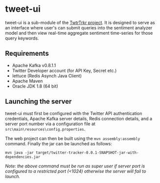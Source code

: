 # tweet-ui

tweet-ui is a sub-module of the [TwtrTrkr project](https://github.com/zubairsaiyed/TwtrTrkr). It is designed to serve as an interface where user's can submit queries into the sentiment analyzer model and then view real-time aggregate sentiment time-series for those query keywords.

## Requirements

* Apache Kafka v0.8.1.1
* Twitter Developer account (for API Key, Secret etc.)
* lettuce (Redis Asynch Java Client)
* Apache Maven
* Oracle JDK 1.8 (64 bit)

## Launching the server

tweet-ui must first be configured with the Twitter API authentication credentials, Apache Kafka server details, Redis connection details, and a server port number via a configuration file at `src\main\resources\config.properties`.

The web project can then be built using the `mvn assembly:assembly` command. Finally the jar can be launched as follows:

```
mvn java -jar target/twitter-tracker-0.0.1-SNAPSHOT-jar-with-dependencies.jar
```

*Note: the above command must be run as super user if server port is configured to a restricted port (<1024) otherwise the server will fail to launch.*
